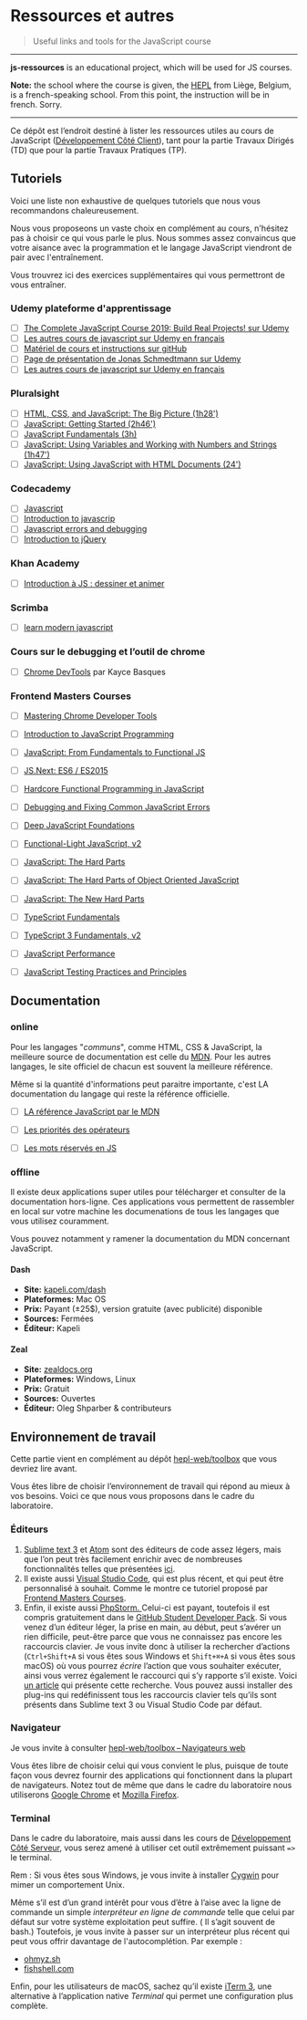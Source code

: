 # Ressources et autres
 
> Useful links and tools for the JavaScript course

* * *

**js-ressources** is an educational project, which will be used for JS courses.

**Note:** the school where the course is given, the [HEPL](http://www.provincedeliege.be/hauteecole) from Liège, Belgium, is a french-speaking school. From this point, the instruction will be in french. Sorry.

* * *

Ce dépôt est l’endroit destiné à lister les ressources utiles au cours de JavaScript ([Développement Côté Client](https://github.com/hepl-dcc)), tant pour la partie Travaux Dirigés (TD) que pour la partie Travaux Pratiques (TP).

## Tutoriels

Voici une liste non exhaustive de quelques tutoriels que nous vous recommandons chaleureusement.

Nous vous proposeons un vaste choix en complément au cours, n'hésitez pas à choisir ce qui vous parle le plus. Nous sommes assez convaincus que votre aisance avec la programmation et le langage JavaScript viendront de pair avec l'entraînement.

Vous trouvrez ici des exercices supplémentaires qui vous permettront de vous entraîner. 

### Udemy plateforme d'apprentissage

- [ ] [The Complete JavaScript Course 2019: Build Real Projects! sur Udemy](https://www.udemy.com/course/the-complete-javascript-course/)
- [ ] [Les autres cours de javascript sur Udemy en français](https://www.udemy.com/courses/search/?ref=home&src=ukw&q=javascript)
- [ ] [Matériel de cours et instructions sur gitHub](https://github.com/jonasschmedtmann/complete-javascript-course)
- [ ] [Page de présentation de Jonas Schmedtmann sur Udemy](https://www.udemy.com/user/jonasschmedtmann/)
- [ ] [Les autres cours de javascript sur Udemy en français](https://www.udemy.com/courses/search/?ref=home&src=ukw&q=javascript)

### Pluralsight

- [ ] [HTML, CSS, and JavaScript: The Big Picture (1h28')](https://www.pluralsight.com/courses/html-css-javascript-big-picture)
- [ ] [JavaScript: Getting Started (2h46')](https://www.pluralsight.com/courses/javascript-getting-started)
- [ ] [JavaScript Fundamentals (3h)]( https://www.pluralsight.com/courses/javascript-fundamentals)
- [ ] [JavaScript: Using Variables and Working with Numbers and Strings (1h47')](https://www.pluralsight.com/interactive-courses/javascript-variables-numbers-string)
- [ ] [JavaScript: Using JavaScript with HTML Documents (24')](https://www.pluralsight.com/interactive-courses/javascript-with-html-documents )

### Codecademy

- [ ] [Javascript](https://www.codecademy.com/catalog/language/javascript)
- [ ] [Introduction to javascrip]( https://www.codecademy.com/learn/introduction-to-javascript)
- [ ] [Javascript errors and debugging]( https://www.codecademy.com/learn/javascript-errors-debugging)
- [ ] [Introduction to jQuery](https://www.codecademy.com/learn/learn-jquery)

### Khan Academy

- [ ] [Introduction à JS : dessiner et animer](https://fr.khanacademy.org/computing/computer-programming/programming#intro-to-programming)

### Scrimba

- [ ]  [learn modern javascript](https://scrimba.com/g/ges6)

### Cours sur le debugging et l’outil de chrome

- [ ] [Chrome DevTools](https://developers.google.com/web/tools/chrome-devtools/javascript/)  par Kayce Basques

### Frontend Masters Courses

- [ ] [Mastering Chrome Developer Tools](https://frontendmasters.com/courses/chrome-dev-tools/)
- [ ] [Introduction to JavaScript Programming](https://frontendmasters.com/courses/javascript-basics/)
- [ ] [JavaScript: From Fundamentals to Functional JS](https://frontendmasters.com/courses/js-fundamentals-to-functional/)
- [ ] [JS.Next: ES6 / ES2015](https://frontendmasters.com/courses/jsnext-es6/)
- [ ] [Hardcore Functional Programming in JavaScript](https://frontendmasters.com/courses/functional-javascript/)
- [ ] [Debugging and Fixing Common JavaScript Errors](https://frontendmasters.com/courses/debugging-javascript/)
- [ ] [Deep JavaScript Foundations](https://frontendmasters.com/courses/javascript-foundations/)
- [ ] [Functional-Light JavaScript, v2](https://frontendmasters.com/courses/functional-javascript-v2/)
- [ ] [JavaScript: The Hard Parts](https://frontendmasters.com/courses/javascript-hard-parts/)
- [ ] [JavaScript: The Hard Parts of Object Oriented JavaScript](https://frontendmasters.com/courses/object-oriented-js/)
- [ ] [JavaScript: The New Hard Parts](https://frontendmasters.com/courses/javascript-new-hard-parts/)
- [ ] [TypeScript Fundamentals](https://frontendmasters.com/courses/typescript/)
- [ ] [TypeScript 3 Fundamentals, v2](https://frontendmasters.com/courses/typescript-v2/)
- [ ] [JavaScript Performance](https://frontendmasters.com/courses/web-performance/)
- [ ] [JavaScript Testing Practices and Principles](https://frontendmasters.com/courses/testing-practices-principles/)


## Documentation

### online

Pour les langages "_communs_", comme HTML, CSS & JavaScript, la meilleure source de documentation est celle du [MDN](https://developer.mozilla.org/fr/). Pour les autres langages, le site officiel de chacun est souvent la meilleure référence.

Même si la quantité d'informations peut paraitre importante, c'est LA documentation du langage qui reste la référence officielle.

- [ ] [LA référence JavaScript par le MDN](https://developer.mozilla.org/en-US/docs/Web/JavaScript/Reference)
- [ ] [Les priorités des opérateurs]( https://developer.mozilla.org/en-US/docs/Web/JavaScript/Reference/Operators/Operator_Precedence)
- [ ] [Les mots réservés en JS](https://developer.mozilla.org/fr/docs/Web/JavaScript/Reference/Mots_r%C3%A9serv%C3%A9s)


### offline

Il existe deux applications super utiles pour télécharger et consulter de la documentation hors-ligne. Ces applications vous permettent de rassembler en local sur votre machine les documenations de tous les langages que vous utilisez couramment.

Vous pouvez notamment y ramener la documentation du MDN concernant JavaScript.

#### Dash

* **Site:** [kapeli.com/dash](https://kapeli.com/dash) 
* **Plateformes:** Mac OS 
* **Prix:** Payant (±25$), version gratuite (avec publicité) disponible 
* **Sources:** Fermées
* **Éditeur:** Kapeli

#### Zeal

* **Site:** [zealdocs.org](https://zealdocs.org)
* **Plateformes:** Windows, Linux
* **Prix:** Gratuit
* **Sources:** Ouvertes
* **Éditeur:** Oleg Shparber & contributeurs


## Environnement de travail

Cette partie vient en complément au dépôt [hepl-web/toolbox](https://github.com/hepl-web/toolbox) que vous devriez lire avant. 

Vous êtes libre de choisir l’environnement de travail qui répond au mieux à vos besoins. Voici ce que nous vous proposons dans le cadre du laboratoire.

### Éditeurs

1. [Sublime text 3](https://www.sublimetext.com/3) et [Atom](https://atom.io) sont des éditeurs de code assez légers, mais que l’on peut très facilement enrichir avec de nombreuses fonctionnalités telles que présentées [ici](https://github.com/hepl-web/toolbox/blob/master/app/editeurs.md). 
2. Il existe aussi [Visual Studio Code](https://code.visualstudio.com), qui est plus récent, et qui peut être personnalisé à souhait. Comme le montre ce tutoriel proposé par [Frontend Masters Courses](https://frontendmasters.com/courses/visual-studio-code/).
3. Enfin, il existe aussi [PhpStorm. ](https://www.jetbrains.com/phpstorm/) Celui-ci est payant, toutefois il est compris gratuitement dans le [GitHub Student Developer Pack](https://education.github.com/pack). Si vous venez d’un éditeur léger, la prise en main, au début, peut s’avérer un rien difficile, peut-être parce que vous ne connaissez pas encore les raccourcis clavier. Je vous invite donc à utiliser la rechercher d’actions (`Ctrl+Shift+A` si vous êtes sous Windows et `Shift+⌘+A` si vous êtes sous macOS) où vous pourrez *écrire* l’action que vous souhaiter exécuter, ainsi vous verrez également le raccourci qui s’y rapporte s’il existe. Voici [un article](https://www.jetbrains.com/help/phpstorm/searching-everywhere.html?keymap=primary_default_for_macos#find_action) qui présente cette recherche. Vous pouvez aussi installer des plug-ins qui redéfinissent tous les raccourcis clavier tels qu’ils sont présents dans Sublime text 3 ou Visual Studio Code par défaut.

### Navigateur

Je vous invite à consulter [hepl-web/toolbox – Navigateurs web](https://github.com/hepl-web/toolbox/blob/master/app/navigateurs.md) 

Vous êtes libre de choisir celui qui vous convient le plus, puisque de toute façon vous devrez fournir des applications qui fonctionnent dans la plupart de navigateurs. Notez tout de même que dans le cadre du laboratoire nous utiliserons [Google Chrome](https://www.google.com/intl/fr/chrome/) et [Mozilla Firefox](https://www.mozilla.org/fr/).


### Terminal

Dans le cadre du laboratoire, mais aussi dans les cours de [Développement Côté Serveur](https://github.com/hepl-pwcs), vous serez amené à utiliser cet outil extrêmement puissant `=>` le terminal. 

Rem : Si vous êtes sous Windows, je vous invite à installer [Cygwin](https://www.cygwin.com/) pour mimer un comportement Unix. 

Même s’il est d’un grand intérêt pour vous d’être à l’aise avec la ligne de commande un simple *interpréteur en ligne de commande* telle que celui par défaut sur votre système exploitation peut suffire. ( Il s’agit souvent de bash.) Toutefois, je vous invite à passer sur un interpréteur plus récent qui peut vous offrir davantage de l'autocomplétion. Par exemple :

* [ohmyz.sh](https://ohmyz.sh/)
* [fishshell.com](https://fishshell.com/)

Enfin, pour les utilisateurs de macOS, sachez qu’il existe [iTerm 3](https://www.iterm2.com/version3.html), une alternative à l’application native *Terminal* qui permet une configuration plus complète.
